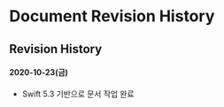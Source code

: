 # Document Revision History

## Revision History

#### 2020-10-23\(금\)

* Swift 5.3 기반으로 문서 작업 완료



